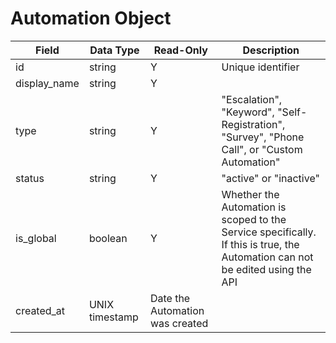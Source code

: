 # Automation Object

Field | Data Type | Read-Only | Description
--- | --- | --- | ---
id | string | Y | Unique identifier
display_name | string | Y |
type | string | Y | "Escalation", "Keyword", "Self-Registration", "Survey", "Phone Call", or "Custom Automation"
status | string | Y | "active" or "inactive"
is_global | boolean | Y | Whether the Automation is scoped to the Service specifically. If this is true, the Automation can not be edited using the API
created_at | UNIX timestamp | Date the Automation was created
